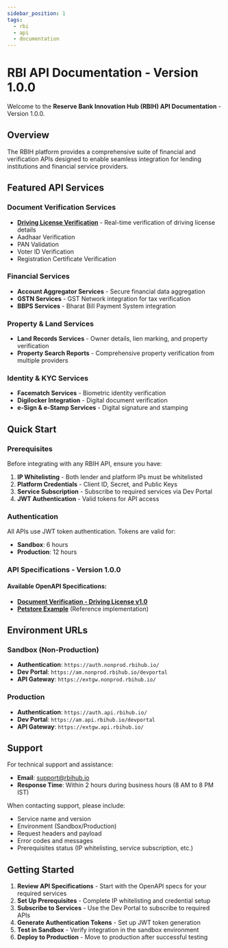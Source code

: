 ```yaml
---
sidebar_position: 1
tags:
  - rbi
  - api
  - documentation
---
```


# RBI API Documentation - Version 1.0.0

Welcome to the **Reserve Bank Innovation Hub (RBIH) API Documentation** - Version 1.0.0.

## Overview

The RBIH platform provides a comprehensive suite of financial and verification APIs designed to enable seamless integration for lending institutions and financial service providers.

## Featured API Services

### Document Verification Services
- **[Driving License Verification](/versioned_examples/version-1.0.0/document-verification-dl-v1.0.yaml)** - Real-time verification of driving license details
- Aadhaar Verification
- PAN Validation  
- Voter ID Verification
- Registration Certificate Verification

### Financial Services
- **Account Aggregator Services** - Secure financial data aggregation
- **GSTN Services** - GST Network integration for tax verification
- **BBPS Services** - Bharat Bill Payment System integration

### Property & Land Services
- **Land Records Services** - Owner details, lien marking, and property verification
- **Property Search Reports** - Comprehensive property verification from multiple providers

### Identity & KYC Services
- **Facematch Services** - Biometric identity verification
- **Digilocker Integration** - Digital document verification
- **e-Sign & e-Stamp Services** - Digital signature and stamping

## Quick Start

### Prerequisites
Before integrating with any RBIH API, ensure you have:

1. **IP Whitelisting** - Both lender and platform IPs must be whitelisted
2. **Platform Credentials** - Client ID, Secret, and Public Keys
3. **Service Subscription** - Subscribe to required services via Dev Portal
4. **JWT Authentication** - Valid tokens for API access

### Authentication
All APIs use JWT token authentication. Tokens are valid for:
- **Sandbox**: 6 hours
- **Production**: 12 hours

### API Specifications - Version 1.0.0

#### Available OpenAPI Specifications:
- **[Document Verification - Driving License v1.0](/versioned_examples/version-1.0.0/document-verification-dl-v1.0.yaml)**
- **[Petstore Example](/versioned_examples/version-1.0.0/petstore.yaml)** (Reference implementation)

## Environment URLs

### Sandbox (Non-Production)
- **Authentication**: `https://auth.nonprod.rbihub.io/`
- **Dev Portal**: `https://am.nonprod.rbihub.io/devportal`
- **API Gateway**: `https://extgw.nonprod.rbihub.io/`

### Production
- **Authentication**: `https://auth.api.rbihub.io/`
- **Dev Portal**: `https://am.api.rbihub.io/devportal`
- **API Gateway**: `https://extgw.api.rbihub.io/`

## Support

For technical support and assistance:
- **Email**: support@rbihub.io
- **Response Time**: Within 2 hours during business hours (8 AM to 8 PM IST)

When contacting support, please include:
- Service name and version
- Environment (Sandbox/Production)
- Request headers and payload
- Error codes and messages
- Prerequisites status (IP whitelisting, service subscription, etc.)

## Getting Started

1. **Review API Specifications** - Start with the OpenAPI specs for your required services
2. **Set Up Prerequisites** - Complete IP whitelisting and credential setup
3. **Subscribe to Services** - Use the Dev Portal to subscribe to required APIs
4. **Generate Authentication Tokens** - Set up JWT token generation
5. **Test in Sandbox** - Verify integration in the sandbox environment
6. **Deploy to Production** - Move to production after successful testing
